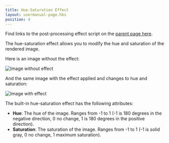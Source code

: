 ```yaml
---
title: Hue-Saturation Effect
layout: usermanual-page.hbs
position: 4
---
```


Find links to the post-processing effect script on the [parent page here][3].

The hue-saturation effect allows you to modify the hue and saturation of the rendered image.

Here is an image without the effect:

![Image without effect][1]

And the same image with the effect applied and changes to hue and saturation:

![Image with effect][2]

The built-in hue-saturation effect has the following attributes:

* **Hue**: The hue of the image. Ranges from -1 to 1 (-1 is 180 degrees in the negative direction, 0 no change, 1 is 180 degrees in the positive direction).
* **Saturation**: The saturation of the image. Ranges from -1 to 1 (-1 is solid gray, 0 no change, 1 maximum saturation).

[1]: /images/platform/posteffects/without_effects.png
[2]: /images/platform/posteffects/with_hue_saturation.png
[3]: /user-manual/graphics/posteffects/
